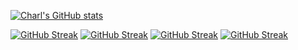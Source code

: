 [![Charl's GitHub stats](https://github-readme-stats.vercel.app/api?username=charl56)](https://github.com/anuraghazra/github-readme-stats)

[![GitHub Streak](https://github-readme-streak-stats.herokuapp.com/?user=charl56)](https://git.io/streak-stats)
[![GitHub Streak](https://github-readme-streak-stats.herokuapp.com/?user=charl56&theme=dark)](https://git.io/streak-stats)
[![GitHub Streak](https://streak-stats.demolab.com/?user=charl56&theme=dark)](https://git.io/streak-stats)
[![GitHub Streak](https://streak-stats.demolab.com/?user=DenverCoder1&theme=dark)](https://git.io/streak-stats)
